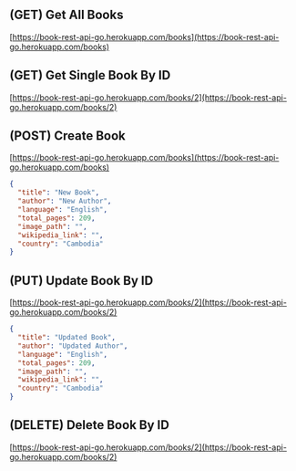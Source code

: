 ## (GET) Get All Books

[https://book-rest-api-go.herokuapp.com/books](https://book-rest-api-go.herokuapp.com/books)

## (GET) Get Single Book By ID

[https://book-rest-api-go.herokuapp.com/books/2](https://book-rest-api-go.herokuapp.com/books/2)

## (POST) Create Book

[https://book-rest-api-go.herokuapp.com/books](https://book-rest-api-go.herokuapp.com/books)

```json
{
  "title": "New Book",
  "author": "New Author",
  "language": "English",
  "total_pages": 209,
  "image_path": "",
  "wikipedia_link": "",
  "country": "Cambodia"
}
```

## (PUT) Update Book By ID

[https://book-rest-api-go.herokuapp.com/books/2](https://book-rest-api-go.herokuapp.com/books/2)

```json
{
  "title": "Updated Book",
  "author": "Updated Author",
  "language": "English",
  "total_pages": 209,
  "image_path": "",
  "wikipedia_link": "",
  "country": "Cambodia"
}
```

## (DELETE) Delete Book By ID

[https://book-rest-api-go.herokuapp.com/books/2](https://book-rest-api-go.herokuapp.com/books/2)
